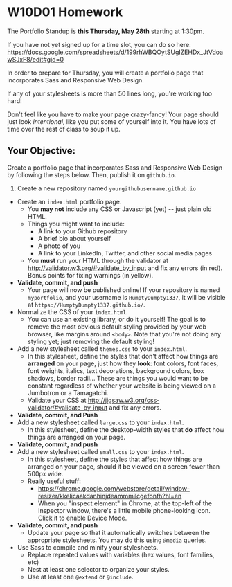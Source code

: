 # W10D01 Homework

The Portfolio Standup is **this Thursday, May 28th** starting at 1:30pm.

If you have not yet signed up for a time slot, you can do so here: <https://docs.google.com/spreadsheets/d/199rhWBQOytSUgIZEHDx_JtVdoawSJxF8/edit#gid=0>

In order to prepare for Thursday, you will create a portfolio page that incorporates Sass and Responsive Web Design.

If any of your stylesheets is more than 50 lines long, you're working too hard!

Don't feel like you have to make your page crazy-fancy! Your page should just look *intentional*, like you put some of yourself into it. You have lots of time over the rest of class to soup it up.

## Your Objective:

Create a portfolio page that incorporates Sass and Responsive Web Design by following the steps below. Then, publish it on `github.io`.

1. Create a new repository named `yourgithubusername.github.io`
- Create an `index.html` portfolio page.
  - You **may not** include any CSS or Javascript (yet) -- just plain old HTML.
  - Things you might want to include:
    - A link to your Github repository
    - A brief bio about yourself
    - A photo of you
    - A link to your LinkedIn, Twitter, and other social media pages
  - You **must** run your HTML through the validator at <http://validator.w3.org/#validate_by_input> and fix any errors (in red). Bonus points for fixing warnings (in yellow).
- **Validate, commit, and push**
  - Your page will now be published online! If your repository is named `myportfolio`, and your username is `HumptyDumpty1337`, it will be visible at `https://HumptyDumpty1337.github.io/`.
- Normalize the CSS of your `index.html`.
  - You can use an existing library, or do it yourself! The goal is to remove the most obvious default styling provided by your web browser, like margins around `<body>`. Note that you're not doing any styling yet; just removing the default styling!
- Add a new stylesheet called `themes.css` to your `index.html`.
  - In this stylesheet, define the styles that don't affect how things are **arranged** on your page, just how they **look**: font colors, font faces, font weights, italics, text decorations, background colors, box shadows, border radii... These are things you would want to be constant regardless of whether your website is being viewed on a Jumbotron or a Tamagatchi.
  - Validate your CSS at <http://jigsaw.w3.org/css-validator/#validate_by_input> and fix any errors.
- **Validate, commit, and Push**
- Add a new stylesheet called `large.css` to your `index.html`.
  - In this stylesheet, define the desktop-width styles that **do** affect how things are arranged on your page.
- **Validate, commit, and push**
- Add a new stylesheet called `small.css` to your `index.html`.
  - In this stylesheet, define the styles that affect how things are arranged on your page, should it be viewed on a screen fewer than 500px wide.
  - Really useful stuff:
    - <https://chrome.google.com/webstore/detail/window-resizer/kkelicaakdanhinjdeammmilcgefonfh?hl=en>
    - When you "inspect element" in Chrome, at the top-left of the Inspector window, there's a little mobile phone-looking icon. Click it to enable Device Mode.
- **Validate, commit, and push**
  - Update your page so that it automatically switches between the appropriate stylesheets. You may do this using `@media` queries.
- Use Sass to compile and minify your stylesheets.
  - Replace repeated values with variables (hex values, font families, etc)
  - Nest at least one selector to organize your styles.
  - Use at least one `@extend` or `@include`.

